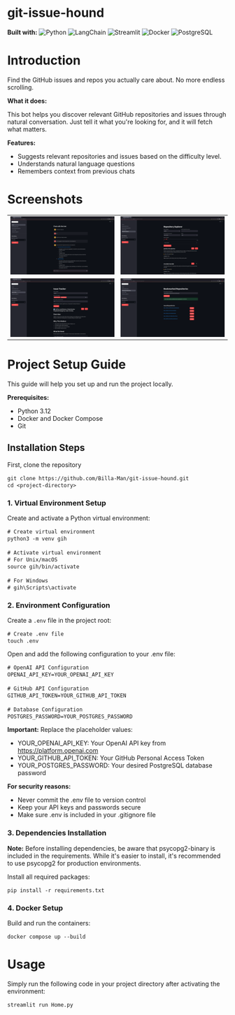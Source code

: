 # git-issue-hound
**Built with:** ![Python](https://img.shields.io/badge/Python-3776AB?style=flat&logo=python&logoColor=white) ![LangChain](https://img.shields.io/badge/LangChain-121212?style=flat&logo=chainlink&logoColor=white) ![Streamlit](https://img.shields.io/badge/Streamlit-FF4B4B?style=flat&logo=Streamlit&logoColor=white) ![Docker](https://img.shields.io/badge/Docker-2496ED?style=flat&logo=docker&logoColor=white) ![PostgreSQL](https://img.shields.io/badge/PostgreSQL-316192?style=flat&logo=postgresql&logoColor=white)

# Introduction

Find the GitHub issues and repos you actually care about. No more endless scrolling.

**What it does:**

This bot helps you discover relevant GitHub repositories and issues through natural conversation. Just tell it what you're looking for, and it will fetch what matters.

**Features:**
- Suggests relevant repositories and issues based on the difficulty level.
- Understands natural language questions
- Remembers context from previous chats

# Screenshots

<table>
  <tr>
    <td><img src="screenshots/home_page.png"></td>
    <td><img src="screenshots/repo_explorer.png"></td>
  </tr>
  <tr>
    <td><img src="screenshots/issue_tracker.png"></td>
    <td><img src="screenshots/bookmarked_repos.png"></td>
  </tr>
</table>

# Project Setup Guide
This guide will help you set up and run the project locally.

**Prerequisites:**

- Python 3.12
- Docker and Docker Compose
- Git

## Installation Steps
First, clone the repository
```
git clone https://github.com/Billa-Man/git-issue-hound.git
cd <project-directory>
```

### 1. Virtual Environment Setup
Create and activate a Python virtual environment:
```
# Create virtual environment
python3 -m venv gih

# Activate virtual environment
# For Unix/macOS
source gih/bin/activate

# For Windows
# gih\Scripts\activate
```

### 2. Environment Configuration
Create a `.env` file in the project root:
```
# Create .env file
touch .env
```
Open and add the following configuration to your .env file:
```
# OpenAI API Configuration
OPENAI_API_KEY=YOUR_OPENAI_API_KEY

# GitHub API Configuration
GITHUB_API_TOKEN=YOUR_GITHUB_API_TOKEN

# Database Configuration
POSTGRES_PASSWORD=YOUR_POSTGRES_PASSWORD
```
**Important:** Replace the placeholder values:

- YOUR_OPENAI_API_KEY: Your OpenAI API key from https://platform.openai.com
- YOUR_GITHUB_API_TOKEN: Your GitHub Personal Access Token
- YOUR_POSTGRES_PASSWORD: Your desired PostgreSQL database password

**For security reasons:**
- Never commit the .env file to version control
- Keep your API keys and passwords secure
- Make sure .env is included in your .gitignore file

### 3. Dependencies Installation
**Note:** Before installing dependencies, be aware that psycopg2-binary is included in the requirements. While it's easier to install, it's recommended to use psycopg2 for production environments. 

Install all required packages:
```
pip install -r requirements.txt
```

### 4. Docker Setup
Build and run the containers:
```
docker compose up --build
```

# Usage
Simply run the following code in your project directory after activating the environment:
```
streamlit run Home.py
```
